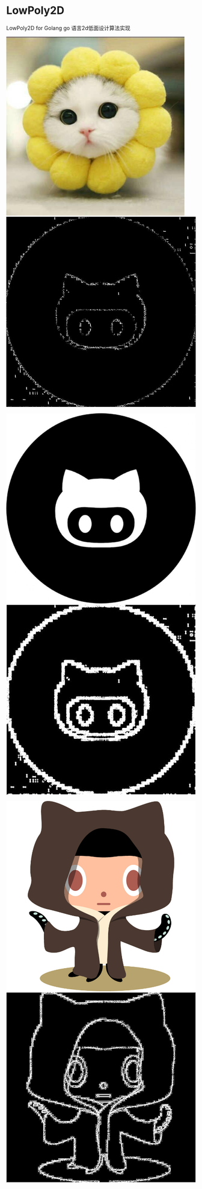 # LowPoly2D
LowPoly2D for Golang go 语言2d低面设计算法实现


![](cat.jpg)
![](tag.jpg)

![](j.jpg)
![](jS8.jpg)

![](f.jpg)
![](fS8.jpg)